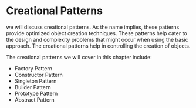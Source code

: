 # Creational Patterns

we will discuss creational patterns. As the name implies, these patterns provide optimized object creation techniques.
These patterns help cater to the design and complexity problems that might occur when using the basic approach. The
creational patterns help in controlling the creation of objects.

The creational patterns we will cover in this chapter include:

- Factory Pattern
- Constructor Pattern
- Singleton Pattern
- Builder Pattern
- Prototype Pattern
- Abstract Pattern